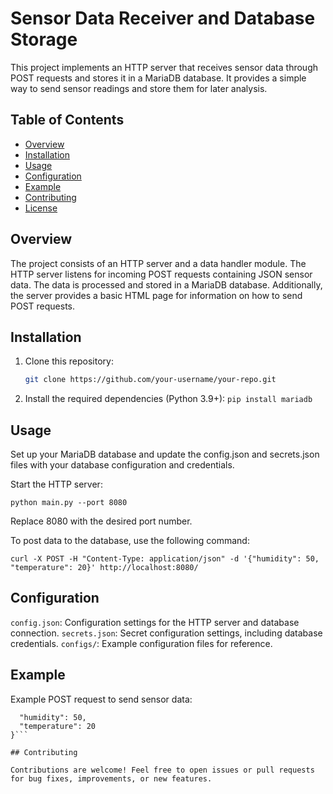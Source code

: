 # Sensor Data Receiver and Database Storage

This project implements an HTTP server that receives sensor data through POST requests and stores it in a MariaDB database. It provides a simple way to send sensor readings and store them for later analysis.

## Table of Contents

- [Overview](#overview)
- [Installation](#installation)
- [Usage](#usage)
- [Configuration](#configuration)
- [Example](#example)
- [Contributing](#contributing)
- [License](#license)

## Overview

The project consists of an HTTP server and a data handler module. The HTTP server listens for incoming POST requests containing JSON sensor data. The data is processed and stored in a MariaDB database. Additionally, the server provides a basic HTML page for information on how to send POST requests.

## Installation

1. Clone this repository:

   ```sh
   git clone https://github.com/your-username/your-repo.git

2. Install the required dependencies (Python 3.9+):
```pip install mariadb```

## Usage
Set up your MariaDB database and update the config.json and secrets.json files with your database configuration and credentials.

Start the HTTP server:

```python main.py --port 8080```

Replace 8080 with the desired port number.

To post data to the database, use the following command:

```curl -X POST -H "Content-Type: application/json" -d '{"humidity": 50, "temperature": 20}' http://localhost:8080/```

## Configuration
`config.json`: Configuration settings for the HTTP server and database connection.
`secrets.json`: Secret configuration settings, including database credentials.
`configs/`: Example configuration files for reference.

## Example
Example POST request to send sensor data:

```{
  "humidity": 50,
  "temperature": 20
}```

## Contributing

Contributions are welcome! Feel free to open issues or pull requests for bug fixes, improvements, or new features.
